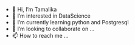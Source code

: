 - 👋 Hi, I’m Tamalika
- 👀 I’m interested in DataScience
- 🌱 I’m currently learning python and Postgresql
- 💞️ I’m looking to collaborate on ...
- 📫 How to reach me ...

<!---
Tamalika1995/Tamalika1995 is a ✨ special ✨ repository because its `README.md` (this file) appears on your GitHub profile.
You can click the Preview link to take a look at your changes.
--->
